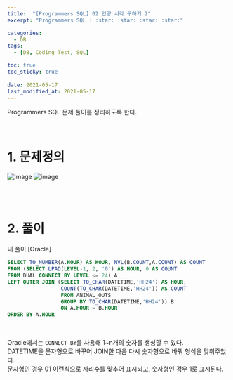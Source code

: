 ```yaml
---
title:  "[Programmers SQL] 02 입양 시각 구하기 2"
excerpt: "Programmers SQL : :star: :star: :star: :star:"

categories:
  - DB
tags:
  - [DB, Coding Test, SQL]

toc: true
toc_sticky: true
 
date: 2021-05-17
last_modified_at: 2021-05-17
---
```



Programmers SQL 문제 풀이를 정리하도록 한다.<br>


<br>

# 1. 문제정의

![image](https://user-images.githubusercontent.com/70592135/118507102-e3b98480-b768-11eb-9056-5cc5c8c87416.png)
![image](https://user-images.githubusercontent.com/70592135/118507211-fd5acc00-b768-11eb-9bc0-63f94075d088.png)




<br>
<br>

# 2. 풀이

내 풀이 [Oracle]

```sql
SELECT TO_NUMBER(A.HOUR) AS HOUR, NVL(B.COUNT,A.COUNT) AS COUNT
FROM (SELECT LPAD(LEVEL-1, 2, '0') AS HOUR, 0 AS COUNT
FROM DUAL CONNECT BY LEVEL <= 24) A
LEFT OUTER JOIN (SELECT TO_CHAR(DATETIME,'HH24') AS HOUR, 
                 COUNT(TO_CHAR(DATETIME,'HH24')) AS COUNT
                 FROM ANIMAL_OUTS
                 GROUP BY TO_CHAR(DATETIME,'HH24')) B
                 ON A.HOUR = B.HOUR
ORDER BY A.HOUR
```

<br>


Oracle에서는 `CONNECT BY`를 사용해 1~n개의 숫자를 생성할 수 있다.<br>
DATETIME을 문자형으로 바꾸어 JOIN한 다음 다시 숫자형으로 바꿔 형식을 맞춰주었다.<br>
문자형인 경우 01 이런식으로 자리수를 맞추어 표시되고, 숫자형인 경우 1로 표시된다.